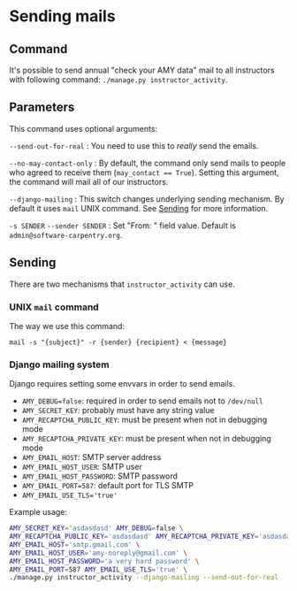 Sending mails
=============

## Command

It's possible to send annual "check your AMY data" mail to all instructors with
following command: `./manage.py instructor_activity`.

## Parameters

This command uses optional arguments:

`--send-out-for-real`
: You need to use this to *really* send the emails.

`--no-may-contact-only`
: By default, the command only send mails to people who agreed to receive them
(`may_contact == True`).  Setting this argument, the command will mail all of
our instructors.

`--django-mailing`
: This switch changes underlying sending mechanism. By default it uses `mail`
UNIX command.  See [Sending](#sending) for more information.

`-s SENDER`
`--sender SENDER`
: Set "From: " field value.  Default is `admin@software-carpentry.org`.

## Sending

There are two mechanisms that `instructor_activity` can use.

### UNIX `mail` command

The way we use this command:

`mail -s "{subject}" -r {sender} {recipient} < {message}`

### Django mailing system

Django requires setting some envvars in order to send emails.

* `AMY_DEBUG=false`: required in order to send emails not to `/dev/null`
* `AMY_SECRET_KEY`: probably must have any string value
* `AMY_RECAPTCHA_PUBLIC_KEY`: must be present when not in debugging mode
* `AMY_RECAPTCHA_PRIVATE_KEY`: must be present when not in debugging mode
* `AMY_EMAIL_HOST`: SMTP server address
* `AMY_EMAIL_HOST_USER`: SMTP user
* `AMY_EMAIL_HOST_PASSWORD`: SMTP password
* `AMY_EMAIL_PORT=587`: default port for TLS SMTP
* `AMY_EMAIL_USE_TLS='true'`

Example usage:

```bash
AMY_SECRET_KEY='asdasdasd' AMY_DEBUG=false \
AMY_RECAPTCHA_PUBLIC_KEY='asdasdasd' AMY_RECAPTCHA_PRIVATE_KEY='asdasdasd' \
AMY_EMAIL_HOST='smtp.gmail.com' \
AMY_EMAIL_HOST_USER='amy-noreply@gmail.com' \
AMY_EMAIL_HOST_PASSWORD='a very hard password' \
AMY_EMAIL_PORT=587 AMY_EMAIL_USE_TLS='true' \
./manage.py instructor_activity --django-mailing --send-out-for-real
```
